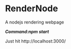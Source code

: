 # RenderNode
A nodejs rendering webpage  

**_Command:npm start_**

Just hit http://localhost:3000/
